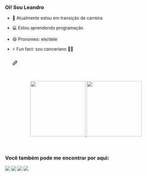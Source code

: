 ### Oi! Sou Leandro
- 🔭 Atualmente estou em transição de carreira
- 💻 Estou aprendendo programação
- 😄 Pronomes: ele/dele
- ⚡ Fun fact: sou canceriano 🤷‍♂️

    <div class="d-flex flex-justify-between">
      <div class="text-mono text-small mb-3">
        <a href="https://github.com/Leandroapolinario" class="no-underline Link--primary">
              <article class="markdown-body entry-content container-lg f5" itemprop="text">
      <h3 dir="auto">
        <a id="user-content-olá-eu-sou-leandro-apolinário-leite-" class="anchor" aria-hidden="true" tabindex="-1" href="#olá-eu-sou-leandro-apolinário-leite-" style="color: white;">
          <svg class="octicon octicon-link" viewBox="0 0 16 16" version="1.1" width="16" height="16" aria-hidden="true">
            <path d="m7.775 3.275 1.25-1.25a3.5 3.5 0 1 1 4.95 4.95l-2.5 2.5a3.5 3.5 0 0 1-4.95 0 .751.751 0 0 1 .018-1.042.751.751 0 0 1 1.042-.018 1.998 1.998 0 0 0 2.83 0l2.5-2.5a2.002 2.002 0 0 0-2.83-2.83l-1.25 1.25a.751.751 0 0 1-1.042-.018.751.751 0 0 1-.018-1.042Zm-4.69 9.64a1.998 1.998 0 0 0 2.83 0l1.25-1.25a.751.751 0 0 1 1.042.018.751.751 0 0 1 .018 1.042l-1.25 1.25a3.5 3.5 0 1 1-4.95-4.95l2.5-2.5a3.5 3.5 0 0 1 4.95 0 .751.751 0 0 1-.018 1.042.751.751 0 0 1-1.042.018 1.998 1.998 0 0 0-2.83 0l-2.5 2.5a1.998 1.998 0 0 0 0 2.83Z">
            </path>
          </svg>
        </a>
      </h3>
      <br><br>
      <div align="center" dir="auto">
        <a href="https://github.com/Leandroapolinario">
          <img height="180em" src="https://github-readme-stats.vercel.app/api?username=Leandroapolinario&show_icons=true&theme=midnight-purple&include_all_commits=true&count_private=true" style="max-width: 100%;">
          <img height="180em" src="https://github-readme-stats.vercel.app/api/top-langs/?username=Leandroapolinario&layout=compact&langs_count=7&theme=midnight-purple" style="max-width: 100%;">
        </a>
      </div>
      <br><br>

### Você também pode me encontrar por aqui:

  <a href="https://www.instagram.com/leandroapolinarioleite/" target="_blank"><img src="https://img.shields.io/badge/-Instagram-%23E4405F?style=for-the-badge&logo=instagram&logoColor=white" target="_blank"></a>
  <a href = "mailto:leandro.ap.leite@gmail.com"><img src="https://img.shields.io/badge/-Gmail-%23333?style=for-the-badge&logo=gmail&logoColor=white" target="_blank"></a>
  <a href="https://www.linkedin.com/in/leandroapleite/" target="_blank"><img src="https://img.shields.io/badge/-LinkedIn-%230077B5?style=for-the-badge&logo=linkedin&logoColor=white" target="_blank"></a> 
 <a href="https://web.dio.me/users/Leandro_ap_leite" target="_blank"><img src="https://img.shields.io/badge/-Meu%20Perfil%20Dio-%238a2be2?style=for-the-badge&logo=dio&logoColor=white" target="_blank"></a>
</div>
  </div>
</div>
